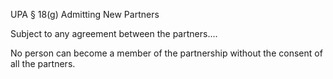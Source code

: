 UPA § 18(g) Admitting New Partners  

Subject to any agreement between the partners....  

No person can become a member of the partnership without the consent of all the partners.